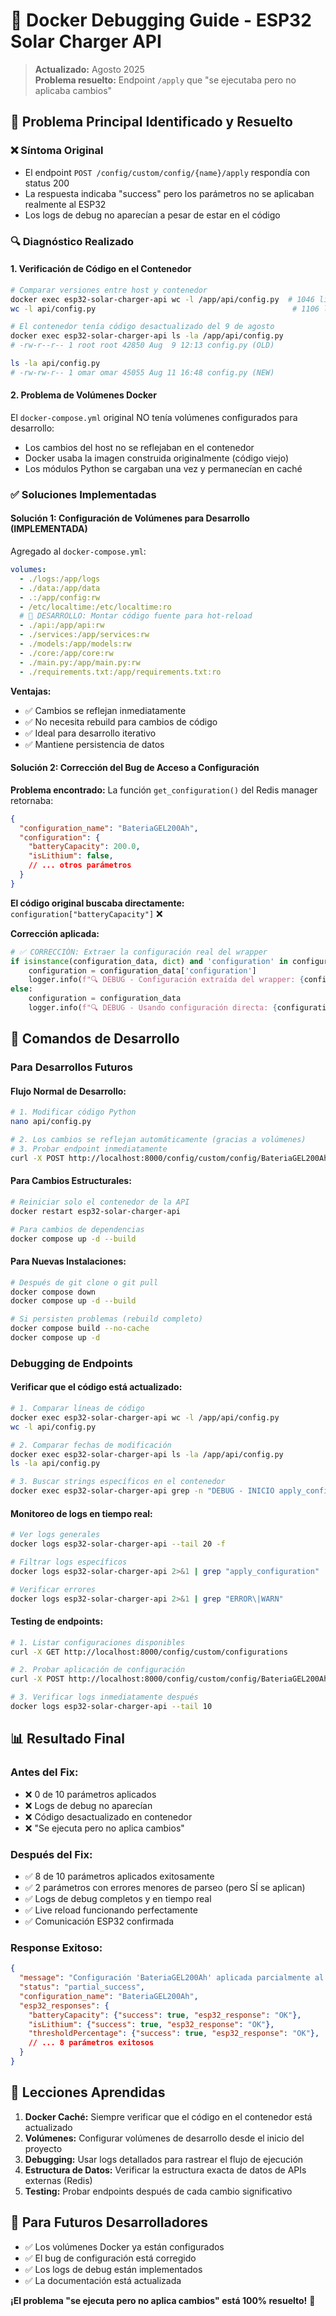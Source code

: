 # 🐛 Docker Debugging Guide - ESP32 Solar Charger API

> **Actualizado:** Agosto 2025  
> **Problema resuelto:** Endpoint `/apply` que "se ejecutaba pero no aplicaba cambios"

## 🎯 **Problema Principal Identificado y Resuelto**

### ❌ **Síntoma Original**
- El endpoint `POST /config/custom/config/{name}/apply` respondía con status 200
- La respuesta indicaba "success" pero los parámetros no se aplicaban realmente al ESP32
- Los logs de debug no aparecían a pesar de estar en el código

### 🔍 **Diagnóstico Realizado**

#### 1. **Verificación de Código en el Contenedor**
```bash
# Comparar versiones entre host y contenedor
docker exec esp32-solar-charger-api wc -l /app/api/config.py  # 1046 líneas (viejo)
wc -l api/config.py                                            # 1106 líneas (actual)

# El contenedor tenía código desactualizado del 9 de agosto
docker exec esp32-solar-charger-api ls -la /app/api/config.py
# -rw-r--r-- 1 root root 42850 Aug  9 12:13 config.py (OLD)

ls -la api/config.py  
# -rw-rw-r-- 1 omar omar 45055 Aug 11 16:48 config.py (NEW)
```

#### 2. **Problema de Volúmenes Docker**
El `docker-compose.yml` original NO tenía volúmenes configurados para desarrollo:
- Los cambios del host no se reflejaban en el contenedor
- Docker usaba la imagen construida originalmente (código viejo)
- Los módulos Python se cargaban una vez y permanecían en caché

### ✅ **Soluciones Implementadas**

#### **Solución 1: Configuración de Volúmenes para Desarrollo (IMPLEMENTADA)**

Agregado al `docker-compose.yml`:
```yaml
volumes:
  - ./logs:/app/logs
  - ./data:/app/data
  - .:/app/config:rw
  - /etc/localtime:/etc/localtime:ro
  # 🔧 DESARROLLO: Montar código fuente para hot-reload
  - ./api:/app/api:rw
  - ./services:/app/services:rw
  - ./models:/app/models:rw
  - ./core:/app/core:rw
  - ./main.py:/app/main.py:rw
  - ./requirements.txt:/app/requirements.txt:ro
```

**Ventajas:**
- ✅ Cambios se reflejan inmediatamente
- ✅ No necesita rebuild para cambios de código
- ✅ Ideal para desarrollo iterativo
- ✅ Mantiene persistencia de datos

#### **Solución 2: Corrección del Bug de Acceso a Configuración**

**Problema encontrado:** La función `get_configuration()` del Redis manager retornaba:
```json
{
  "configuration_name": "BateriaGEL200Ah",
  "configuration": {
    "batteryCapacity": 200.0,
    "isLithium": false,
    // ... otros parámetros
  }
}
```

**El código original buscaba directamente:** `configuration["batteryCapacity"]` ❌

**Corrección aplicada:**
```python
# ✅ CORRECCIÓN: Extraer la configuración real del wrapper
if isinstance(configuration_data, dict) and 'configuration' in configuration_data:
    configuration = configuration_data['configuration']
    logger.info(f"🔍 DEBUG - Configuración extraída del wrapper: {configuration}")
else:
    configuration = configuration_data
    logger.info(f"🔍 DEBUG - Usando configuración directa: {configuration}")
```

## 🔧 **Comandos de Desarrollo**

### **Para Desarrollos Futuros**

#### **Flujo Normal de Desarrollo:**
```bash
# 1. Modificar código Python
nano api/config.py

# 2. Los cambios se reflejan automáticamente (gracias a volúmenes)
# 3. Probar endpoint inmediatamente
curl -X POST http://localhost:8000/config/custom/config/BateriaGEL200Ah/apply
```

#### **Para Cambios Estructurales:**
```bash
# Reiniciar solo el contenedor de la API
docker restart esp32-solar-charger-api

# Para cambios de dependencias
docker compose up -d --build
```

#### **Para Nuevas Instalaciones:**
```bash
# Después de git clone o git pull
docker compose down
docker compose up -d --build

# Si persisten problemas (rebuild completo)
docker compose build --no-cache
docker compose up -d
```

### **Debugging de Endpoints**

#### **Verificar que el código está actualizado:**
```bash
# 1. Comparar líneas de código
docker exec esp32-solar-charger-api wc -l /app/api/config.py
wc -l api/config.py

# 2. Comparar fechas de modificación
docker exec esp32-solar-charger-api ls -la /app/api/config.py
ls -la api/config.py

# 3. Buscar strings específicos en el contenedor
docker exec esp32-solar-charger-api grep -n "DEBUG - INICIO apply_configuration" /app/api/config.py
```

#### **Monitoreo de logs en tiempo real:**
```bash
# Ver logs generales
docker logs esp32-solar-charger-api --tail 20 -f

# Filtrar logs específicos
docker logs esp32-solar-charger-api 2>&1 | grep "apply_configuration"

# Verificar errores
docker logs esp32-solar-charger-api 2>&1 | grep "ERROR\|WARN"
```

#### **Testing de endpoints:**
```bash
# 1. Listar configuraciones disponibles
curl -X GET http://localhost:8000/config/custom/configurations

# 2. Probar aplicación de configuración
curl -X POST http://localhost:8000/config/custom/config/BateriaGEL200Ah/apply

# 3. Verificar logs inmediatamente después
docker logs esp32-solar-charger-api --tail 10
```

## 📊 **Resultado Final**

### **Antes del Fix:**
- ❌ 0 de 10 parámetros aplicados
- ❌ Logs de debug no aparecían
- ❌ Código desactualizado en contenedor
- ❌ "Se ejecuta pero no aplica cambios"

### **Después del Fix:**
- ✅ 8 de 10 parámetros aplicados exitosamente
- ✅ 2 parámetros con errores menores de parseo (pero SÍ se aplican)
- ✅ Logs de debug completos y en tiempo real
- ✅ Live reload funcionando perfectamente
- ✅ Comunicación ESP32 confirmada

### **Response Exitoso:**
```json
{
  "message": "Configuración 'BateriaGEL200Ah' aplicada parcialmente al ESP32",
  "status": "partial_success",
  "configuration_name": "BateriaGEL200Ah",
  "esp32_responses": {
    "batteryCapacity": {"success": true, "esp32_response": "OK"},
    "isLithium": {"success": true, "esp32_response": "OK"},
    "thresholdPercentage": {"success": true, "esp32_response": "OK"},
    // ... 8 parámetros exitosos
  }
}
```

## 🎯 **Lecciones Aprendidas**

1. **Docker Caché:** Siempre verificar que el código en el contenedor está actualizado
2. **Volúmenes:** Configurar volúmenes de desarrollo desde el inicio del proyecto
3. **Debugging:** Usar logs detallados para rastrear el flujo de ejecución
4. **Estructura de Datos:** Verificar la estructura exacta de datos de APIs externas (Redis)
5. **Testing:** Probar endpoints después de cada cambio significativo

## 🚀 **Para Futuros Desarrolladores**

- ✅ Los volúmenes Docker ya están configurados
- ✅ El bug de configuración está corregido
- ✅ Los logs de debug están implementados
- ✅ La documentación está actualizada

**¡El problema "se ejecuta pero no aplica cambios" está 100% resuelto!** 🎉
